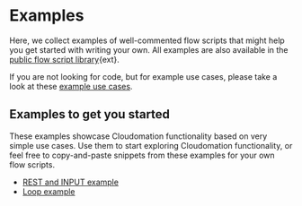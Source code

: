 # Examples

Here, we collect examples of well-commented flow scripts that might help you get started with writing your own. All examples are also available in the [public flow script library](https://github.com/starflows/library){ext}.

If you are not looking for code, but for example use cases, please take a look at these [example use cases](/site/Example+use+cases).

## Examples to get you started
These examples showcase Cloudomation functionality based on very simple use cases. Use them to start exploring Cloudomation functionality, or feel free to copy-and-paste snippets from these examples for your own flow scripts.

- [REST and INPUT example](REST+and+INPUT+example)
- [Loop example](Loop+example)
